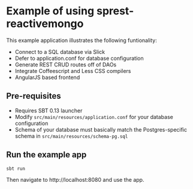 # Example of using sprest-reactivemongo #

This example application illustrates the following funtionality:

* Connect to a SQL database via Slick
* Defer to application.conf for database configuration
* Generate REST CRUD routes off of DAOs
* Integrate Coffeescript and Less CSS compilers
* AngularJS based frontend

## Pre-requisites ##

* Requires SBT 0.13 launcher
* Modify `src/main/resources/application.conf` for your database configuration
* Schema of your database must basically match the Postgres-specific schema in `src/main/resources/schema-pg.sql`

## Run the example app ##

`sbt run`

Then navigate to http://localhost:8080 and use the app.
